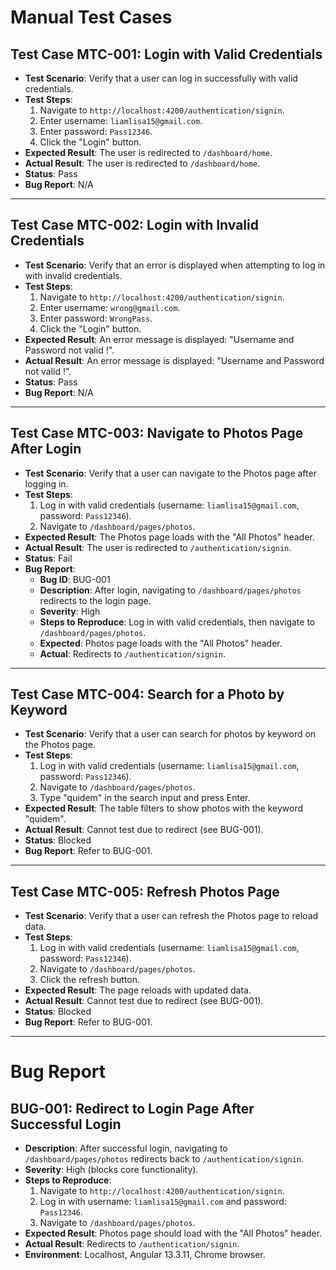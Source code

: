 # Manual Test Cases

## Test Case MTC-001: Login with Valid Credentials
- **Test Scenario**: Verify that a user can log in successfully with valid credentials.
- **Test Steps**:
  1. Navigate to `http://localhost:4200/authentication/signin`.
  2. Enter username: `liamlisa15@gmail.com`.
  3. Enter password: `Pass12346`.
  4. Click the "Login" button.
- **Expected Result**: The user is redirected to `/dashboard/home`.
- **Actual Result**: The user is redirected to `/dashboard/home`.
- **Status**: Pass
- **Bug Report**: N/A

---

## Test Case MTC-002: Login with Invalid Credentials
- **Test Scenario**: Verify that an error is displayed when attempting to log in with invalid credentials.
- **Test Steps**:
  1. Navigate to `http://localhost:4200/authentication/signin`.
  2. Enter username: `wrong@gmail.com`.
  3. Enter password: `WrongPass`.
  4. Click the "Login" button.
- **Expected Result**: An error message is displayed: "Username and Password not valid !".
- **Actual Result**: An error message is displayed: "Username and Password not valid !".
- **Status**: Pass
- **Bug Report**: N/A

---

## Test Case MTC-003: Navigate to Photos Page After Login
- **Test Scenario**: Verify that a user can navigate to the Photos page after logging in.
- **Test Steps**:
  1. Log in with valid credentials (username: `liamlisa15@gmail.com`, password: `Pass12346`).
  2. Navigate to `/dashboard/pages/photos`.
- **Expected Result**: The Photos page loads with the "All Photos" header.
- **Actual Result**: The user is redirected to `/authentication/signin`.
- **Status**: Fail
- **Bug Report**: 
  - **Bug ID**: BUG-001
  - **Description**: After login, navigating to `/dashboard/pages/photos` redirects to the login page.
  - **Severity**: High
  - **Steps to Reproduce**: Log in with valid credentials, then navigate to `/dashboard/pages/photos`.
  - **Expected**: Photos page loads with the "All Photos" header.
  - **Actual**: Redirects to `/authentication/signin`.

---

## Test Case MTC-004: Search for a Photo by Keyword
- **Test Scenario**: Verify that a user can search for photos by keyword on the Photos page.
- **Test Steps**:
  1. Log in with valid credentials (username: `liamlisa15@gmail.com`, password: `Pass12346`).
  2. Navigate to `/dashboard/pages/photos`.
  3. Type "quidem" in the search input and press Enter.
- **Expected Result**: The table filters to show photos with the keyword "quidem".
- **Actual Result**: Cannot test due to redirect (see BUG-001).
- **Status**: Blocked
- **Bug Report**: Refer to BUG-001.

---

## Test Case MTC-005: Refresh Photos Page
- **Test Scenario**: Verify that a user can refresh the Photos page to reload data.
- **Test Steps**:
  1. Log in with valid credentials (username: `liamlisa15@gmail.com`, password: `Pass12346`).
  2. Navigate to `/dashboard/pages/photos`.
  3. Click the refresh button.
- **Expected Result**: The page reloads with updated data.
- **Actual Result**: Cannot test due to redirect (see BUG-001).
- **Status**: Blocked
- **Bug Report**: Refer to BUG-001.

---

# Bug Report

## BUG-001: Redirect to Login Page After Successful Login
- **Description**: After successful login, navigating to `/dashboard/pages/photos` redirects back to `/authentication/signin`.
- **Severity**: High (blocks core functionality).
- **Steps to Reproduce**:
  1. Navigate to `http://localhost:4200/authentication/signin`.
  2. Log in with username: `liamlisa15@gmail.com` and password: `Pass12346`.
  3. Navigate to `/dashboard/pages/photos`.
- **Expected Result**: Photos page should load with the "All Photos" header.
- **Actual Result**: Redirects to `/authentication/signin`.
- **Environment**: Localhost, Angular 13.3.11, Chrome browser.
